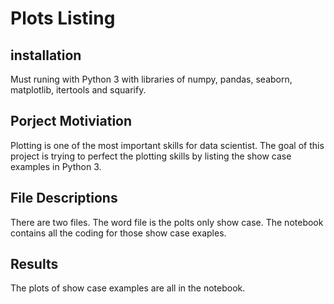 # Plots Listing

## installation
Must runing with Python 3 with libraries of numpy, pandas, seaborn, matplotlib, itertools and squarify.

## Porject Motiviation


Plotting is one of the most important skills for data scientist. The goal of this project is trying to perfect the plotting skills by listing the show case examples in Python 3.

## File Descriptions
There are two files. The word file is the polts only show case. The notebook contains all the coding for those show case exaples.

## Results
The plots of show case examples are all in the notebook.
